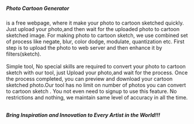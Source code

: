 <h7> 
  <b><h5>Photo Cartoon Generator</h5></b>is a free webpage, where it make your photo to cartoon sketched quickly. Just upload your photo,and then wait for the uploaded photo to cartoon sketched image. For making photo to cartoon sketch, we use combined set of process like negate, blur, color dodge, modulate, quantization etc. First step is to upload the photo to web server and then enhance it by filters(sketch).
 <br>
 <br>Simple tool, No special skills are required to convert your photo to cartoon sketch with our tool, just Upload your photo,and wait for the process. Once the process completed, you can preview and download your cartoon sketched photo.Our tool has no limit on number of photos you can convert to cartoon sketch . You not even need to signup to use this feature. No restrictions and nothing, we maintain same level of accuracy in all the time.
 
 
 
 <b><br><i>Bring Inspiration and Innovation to Every Artist in the World!!!</i></b>
  
</h7>
